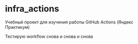 # infra_actions
Учебный проект для изучения работы GitHub Actions (Яндекс Практикум)

Тестирую workflow снова и снова и снова
